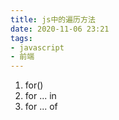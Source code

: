 ```yaml
---
title: js中的遍历方法
date: 2020-11-06 23:21
tags:
- javascript
- 前端
---
```


1. for()
2. for ... in
3. for ... of